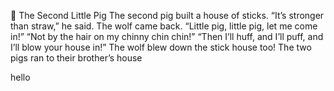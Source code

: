 🐷 The Second Little Pig
The second pig built a house of sticks.
“It’s stronger than straw,” he said.
The wolf came back.
“Little pig, little pig, let me come in!”
“Not by the hair on my chinny chin chin!”
“Then I’ll huff, and I’ll puff, and I’ll blow your house in!”
The wolf blew down the stick house too! The two pigs ran to their brother’s house


hello